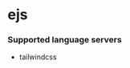 # ejs
<!--- THIS DOCUMENT IS AUTOMATICALLY GENERATED, DON'T EDIT IT -->

### Supported language servers

- tailwindcss
